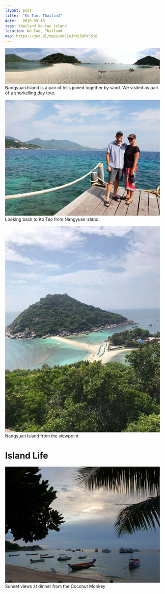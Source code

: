 ```yaml
---
layout: post
title:  "Ko Tao, Thailand"
date:   2018-05-10
tags: thailand ko-tao island
location: Ko Tao, Thailand
map: https://goo.gl/maps/omJEoJhmi56RYc5i6
---
```


![Nangyuan Island](/photos/ko-tao/pano.jpg)
Nangyuan Island is a pair of hills joined together by sand.
We visited as part of a snorkelling day tour.

![Nangyuan Island Pier](/photos/ko-tao/pier.jpg)
Looking back to Ko Tao from Nangyuan island.

![Nangyuan Island viewpoint](/photos/ko-tao/viewpoint.jpg)
Nangyuan Island from the viewpoint.

Island Life
===========

![Coconut Monkey](/photos/ko-tao/coconut-monkey.jpg)
Sunset views at dinner from the Coconut Monkey
